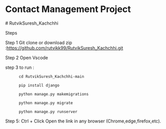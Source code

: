 
# Contact Management Project 


﻿# RutvikSuresh_Kachchhi

Steps 

Step 1 Git clone or download zip :https://github.com/rutvikk99/RutvikSuresh_Kachchhi.git

Step 2 Open Vscode

step 3 to run :

          cd RutvikSuresh_Kachchhi-main

          pip install django
          
          python manage.py makemigrations
          
          python manage.py migrate

          python manage.py runserver

              
Step 5: Ctrl + Click Open  the link in any browser  (Chrome,edge,firefox,etc).
